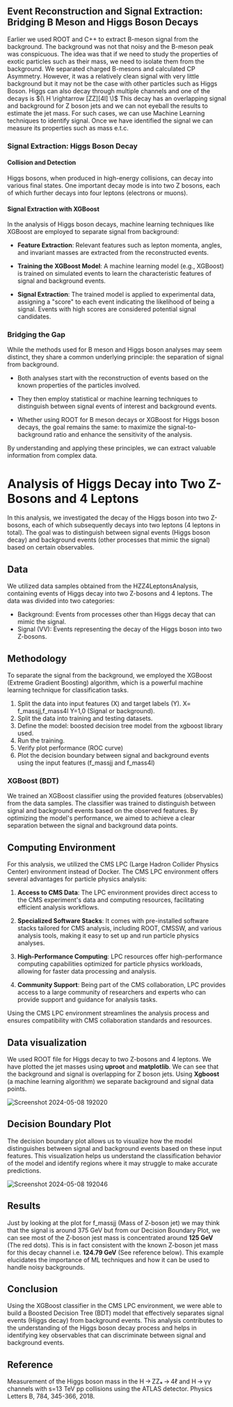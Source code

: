 ## Event Reconstruction and Signal Extraction: Bridging B Meson and Higgs Boson Decays

Earlier we used ROOT and C++ to extract B-meson signal from the background. The background was not that noisy and the B-meson peak was conspicuous. The idea was that if we need to study the properties of exotic particles such as their mass, we need to isolate them from the background. We separated charged B-mesons and calculated CP Asymmetry. However, it was a relatively clean signal with very little background but it may not be the case with other particles such as Higgs Boson. Higgs can also decay through multiple channels and one of the decays is $(\ H \rightarrow [ZZ][4l] \)$ This decay has an overlapping signal and background for Z boson jets and we can not eyeball the results to estimate the jet mass. For such cases, we can use Machine Learning techniques to identify signal. Once we have identified the signal we can measure its properties such as mass e.t.c.

### Signal Extraction: Higgs Boson Decay

#### Collision and Detection

Higgs bosons, when produced in high-energy collisions, can decay into various final states. One important decay mode is into two Z bosons, each of which further decays into four leptons (electrons or muons).

#### Signal Extraction with XGBoost

In the analysis of Higgs boson decays, machine learning techniques like XGBoost are employed to separate signal from background:

- **Feature Extraction**: Relevant features such as lepton momenta, angles, and invariant masses are extracted from the reconstructed events.

- **Training the XGBoost Model**: A machine learning model (e.g., XGBoost) is trained on simulated events to learn the characteristic features of signal and background events.

- **Signal Extraction**: The trained model is applied to experimental data, assigning a "score" to each event indicating the likelihood of being a signal. Events with high scores are considered potential signal candidates.

### Bridging the Gap

While the methods used for B meson and Higgs boson analyses may seem distinct, they share a common underlying principle: the separation of signal from background.

- Both analyses start with the reconstruction of events based on the known properties of the particles involved.

- They then employ statistical or machine learning techniques to distinguish between signal events of interest and background events.

- Whether using ROOT for B meson decays or XGBoost for Higgs boson decays, the goal remains the same: to maximize the signal-to-background ratio and enhance the sensitivity of the analysis.

By understanding and applying these principles, we can extract valuable information from complex data.


# Analysis of Higgs Decay into Two Z-Bosons and 4 Leptons

In this analysis, we investigated the decay of the Higgs boson into two Z-bosons, each of which subsequently decays into two leptons (4 leptons in total). The goal was to distinguish between signal events (Higgs boson decay) and background events (other processes that mimic the signal) based on certain observables.

## Data

We utilized data samples obtained from the HZZ4LeptonsAnalysis, containing events of Higgs decay into two Z-bosons and 4 leptons. The data was divided into two categories:
- Background: Events from processes other than Higgs decay that can mimic the signal.
- Signal (VV): Events representing the decay of the Higgs boson into two Z-bosons.

## Methodology

To separate the signal from the background, we employed the XGBoost (Extreme Gradient Boosting) algorithm, which is a powerful machine learning technique for classification tasks.

 1. Split the data into input features (X) and target labels (Y). X= f_massjj,f_mass4l Y=1,0 (Signal or background).
 2. Split the data into training and testing datasets.
 3. Define the model: boosted decision tree model from the xgboost library used.
 4. Run the training.
 5. Verify plot performance (ROC curve)
 6. Plot the decision boundary between signal and background events using the input features (f_massjj and 
f_mass4l)

### XGBoost (BDT)

We trained an XGBoost classifier using the provided features (observables) from the data samples. The classifier was trained to distinguish between signal and background events based on the observed features. By optimizing the model's performance, we aimed to achieve a clear separation between the signal and background data points.

## Computing Environment

For this analysis, we utilized the CMS LPC (Large Hadron Collider Physics Center) environment instead of Docker. The CMS LPC environment offers several advantages for particle physics analysis:

1. **Access to CMS Data**: The LPC environment provides direct access to the CMS experiment's data and computing resources, facilitating efficient analysis workflows.

2. **Specialized Software Stacks**: It comes with pre-installed software stacks tailored for CMS analysis, including ROOT, CMSSW, and various analysis tools, making it easy to set up and run particle physics analyses.

3. **High-Performance Computing**: LPC resources offer high-performance computing capabilities optimized for particle physics workloads, allowing for faster data processing and analysis.

4. **Community Support**: Being part of the CMS collaboration, LPC provides access to a large community of researchers and experts who can provide support and guidance for analysis tasks.

Using the CMS LPC environment streamlines the analysis process and ensures compatibility with CMS collaboration standards and resources.

## Data visualization

We used ROOT file for Higgs decay to two Z-bosons and 4 leptons. We have plotted the jet masses using **uproot** and **matplotlib**. We can see that the background and signal is overlapping for Z boson jets. Using **Xgboost** (a machine learning algorithm) we separate background and signal data points. 

![Screenshot 2024-05-08 192020](https://github.com/ubsuny/MLppCollision_CP2P2024/assets/143828394/3bcb526c-718c-4037-b743-3f75776c4145)

## Decision Boundary Plot

The decision boundary plot allows us to visualize how the model distinguishes between signal and background events based on these input features. This visualization helps us understand the classification behavior of the model and identify regions where it may struggle to make accurate predictions.

![Screenshot 2024-05-08 192046](https://github.com/ubsuny/MLppCollision_CP2P2024/assets/143828394/4fbabfa2-6263-47cf-9e51-eb309347fed2)

## Results

Just by looking at the plot for f_massjj (Mass of Z-boson jet) we may think that the signal is around 375 GeV but from our Decision Boundary Plot, we can see most of the Z-boson jest mass is concentrated around **125 GeV** (The red dots). This is in fact consistent with the known Z-boson jet mass for this decay channel i.e. **124.79 GeV** (See reference below). This example elucidates the importance of ML techniques and how it can be used to handle noisy backgrounds.


## Conclusion

Using the XGBoost classifier in the CMS LPC environment, we were able to build a Boosted Decision Tree (BDT) model that effectively separates signal events (Higgs decay) from background events. This analysis contributes to the understanding of the Higgs boson decay process and helps in identifying key observables that can discriminate between signal and background events.

## Reference
Measurement of the Higgs boson mass in the H → ZZ⁎ → 4ℓ and H → γγ channels with s=13 TeV pp collisions using the ATLAS detector. Physics Letters B, 784, 345-366, 2018. 
